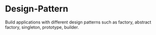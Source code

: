 # Design-Pattern
Build applications with different design patterns such as factory, abstract factory, singleton, prototype, builder.
